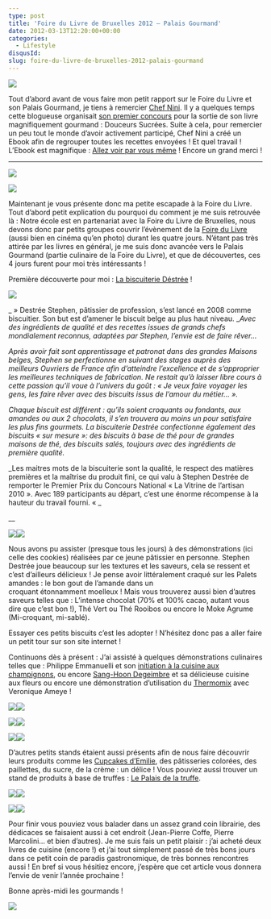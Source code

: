 ```yaml
---
type: post
title: 'Foire du Livre de Bruxelles 2012 – Palais Gourmand'
date: 2012-03-13T12:20:00+00:00
categories:
  - Lifestyle
disqusId:
slug: foire-du-livre-de-bruxelles-2012-palais-gourmand
---
```


[![](http://2.bp.blogspot.com/-OgeecPjU8BI/T18f8erM3xI/AAAAAAAAB2w/n2d7yizWs5E/s640/ebook-concours.png)](http://2.bp.blogspot.com/-OgeecPjU8BI/T18f8erM3xI/AAAAAAAAB2w/n2d7yizWs5E/s1600/ebook-concours.png)

Tout d’abord avant de vous faire mon petit rapport sur le Foire du Livre et son Palais Gourmand, je tiens à remercier [Chef Nini](http://www.chefnini.com/). Il y a quelques temps cette blogueuse organisait [son premier concours](http://www.chefnini.com/concours-chefnini-douceurs-sucrees/) pour la sortie de son livre magnifiquement gourmand : Douceurs Sucrées. Suite à cela, pour remercier un peu tout le monde d’avoir activement participé, Chef Nini a créé un Ebook afin de regrouper toutes les recettes envoyées ! Et quel travail ! L’Ebook est magnifique : [Allez voir par vous même](http://www.calameo.com/read/00123180270fd6d9ca12f) ! Encore un grand merci !

__________

[![](http://1.bp.blogspot.com/-doiUN_eUrxs/T18r94-6lQI/AAAAAAAAB4w/oPVNOwp1cYI/s640/FLB_Logo_hori_quadri-2011-11.jpg)](http://www.flb.be/)

[![](http://3.bp.blogspot.com/-ww0NaecwfnU/T18hQfjvD5I/AAAAAAAAB24/brhapDaj0oI/s400/20120302_FDL_Vendredi_Aprem__0133.jpg)](http://3.bp.blogspot.com/-ww0NaecwfnU/T18hQfjvD5I/AAAAAAAAB24/brhapDaj0oI/s1600/20120302_FDL_Vendredi_Aprem__0133.jpg)

Maintenant je vous présente donc ma petite escapade à la Foire du Livre. Tout d’abord petit explication du pourquoi du comment je me suis retrouvée là : Notre école est en partenariat avec la Foire du Livre de Bruxelles, nous devons donc par petits groupes couvrir l’évènement de la [Foire du Livre](http://www.flb.be/) (aussi bien en cinéma qu’en photo) durant les quatre jours. N’étant pas très attirée par les livres en général, je me suis donc avancée vers le Palais Gourmand (partie culinaire de la Foire du Livre), et que de découvertes, ces 4 jours furent pour moi très intéressants !

Première découverte pour moi : [La biscuiterie Déstrée](http://www.biscuiteriedestree.be/) !

[![](http://1.bp.blogspot.com/-Rs4LzJpXAxk/T18hvUT9llI/AAAAAAAAB3I/HodfsUSCa1Q/s400/20120303_FDL_Stephen_Destr%C3%A9e_03.jpg)](http://1.bp.blogspot.com/-Rs4LzJpXAxk/T18hvUT9llI/AAAAAAAAB3I/HodfsUSCa1Q/s1600/20120303_FDL_Stephen_Destr%C3%A9e_03.jpg)

_ » Destrée Stephen, pâtissier de profession, s’est lancé en 2008 comme biscuitier. Son but est d’amener le biscuit belge au plus haut niveau. __Avec des ingrédients de qualité et des recettes issues de grands chefs mondialement reconnus, adaptées par Stephen, l’envie est de faire rêver…_

_Après avoir fait sont apprentissage et patronat dans des grandes Maisons belges, Stephen se perfectionne en suivant des stages auprès des meilleurs Ouvriers de France afin d’atteindre l’excellence et de s’approprier les meilleures techniques de fabrication. Ne restait qu’à laisser libre cours à cette passion qu’il voue à l’univers du goût : « Je veux faire voyager les gens, les faire rêver avec des biscuits issus de l’amour du métier… »._

_Chaque biscuit est différent : qu’ils soient croquants ou fondants, aux amandes ou aux 2 chocolats, il s’en trouvera au moins un pour satisfaire les plus fins gourmets. La biscuiterie Destrée confectionne également des biscuits « sur mesure »: des biscuits à base de thé pour de grandes maisons de thé, des biscuits salés, toujours avec des ingrédients de première qualité._

_Les maitres mots de la biscuiterie sont la qualité, le respect des matières premières et la maîtrise du produit fini, ce qui valu à Stephen Destrée de remporter le Premier Prix du Concours National « La Vitrine de l’artisan 2010 ». Avec 189 participants au départ, c’est une énorme récompense à la hauteur du travail fourni. « _

 __

[![](http://3.bp.blogspot.com/-p-6uyUXSz1U/T18iWFD3rUI/AAAAAAAAB3Q/XMKBQ94T_tg/s320/20120303_FDL_Samedi_Matin_0213.jpg)](http://3.bp.blogspot.com/-p-6uyUXSz1U/T18iWFD3rUI/AAAAAAAAB3Q/XMKBQ94T_tg/s1600/20120303_FDL_Samedi_Matin_0213.jpg)[![](http://4.bp.blogspot.com/-yZeLiaaeBTI/T18iXIjNAUI/AAAAAAAAB3Y/0UqSqXed0wA/s320/20120303_FDL_Samedi_Matin_0226.jpg)](http://4.bp.blogspot.com/-yZeLiaaeBTI/T18iXIjNAUI/AAAAAAAAB3Y/0UqSqXed0wA/s1600/20120303_FDL_Samedi_Matin_0226.jpg)

Nous avons pu assister (presque tous les jours) à des démonstrations (ici celle des cookies) réalisées par ce jeune pâtissier en personne. Stephen Destrée joue beaucoup sur les textures et les saveurs, cela se ressent et c’est d’ailleurs délicieux ! Je pense avoir littéralement craqué sur les Palets amandes : le bon gout de l’amande dans un croquant étonnamment moelleux ! Mais vous trouverez aussi bien d’autres saveurs telles que : L’intense chocolat (70% et 100% cacao, autant vous dire que c’est bon !), Thé Vert ou Thé Rooibos ou encore le Moke Agrume (Mi-croquant, mi-sablé).

Essayer ces petits biscuits c’est les adopter ! N’hésitez donc pas a aller faire un petit tour sur son site internet !

Continuons dès à présent : J’ai assisté à quelques démonstrations culinaires telles que : Philippe Emmanuelli et son [initiation à la cuisine aux champignons](http://www.marabout.com/livre-une-initiation-a-la-cuisine-du-champignon-philippe-emanuelli-400640.html), ou encore [Sang-Hoon Degeimbre](http://www.airdutemps.be/) et sa délicieuse cuisine aux fleurs ou encore une démonstration d’utilisation du [Thermomix](http://monthermomix.be/) avec Veronique Ameye !

[![](http://2.bp.blogspot.com/-rVk13nAxtjc/T18ltpu0AEI/AAAAAAAAB3g/UpknitY_Oic/s320/20120302_FDL_Vendredi_Aprem__0155.jpg)](http://2.bp.blogspot.com/-rVk13nAxtjc/T18ltpu0AEI/AAAAAAAAB3g/UpknitY_Oic/s1600/20120302_FDL_Vendredi_Aprem__0155.jpg)[![](http://4.bp.blogspot.com/-kIZ20tnPuZc/T18luPHAFbI/AAAAAAAAB3o/TZLrF3ioNO8/s320/20120302_FDL_Vendredi_Aprem__0157.jpg)](http://4.bp.blogspot.com/-kIZ20tnPuZc/T18luPHAFbI/AAAAAAAAB3o/TZLrF3ioNO8/s1600/20120302_FDL_Vendredi_Aprem__0157.jpg)

[![](http://1.bp.blogspot.com/-3_fEhgjtJ6c/T18lvEeK0SI/AAAAAAAAB3w/wEGnrepOCQM/s320/20120303_FDL_Samedi_Matin_0283.jpg)](http://1.bp.blogspot.com/-3_fEhgjtJ6c/T18lvEeK0SI/AAAAAAAAB3w/wEGnrepOCQM/s1600/20120303_FDL_Samedi_Matin_0283.jpg)[![](http://4.bp.blogspot.com/-yjOOl_B9jQQ/T18lwZBju0I/AAAAAAAAB34/dHeyhU98hQ0/s320/20120303_FDL_Samedi_Matin_0323.jpg)](http://4.bp.blogspot.com/-yjOOl_B9jQQ/T18lwZBju0I/AAAAAAAAB34/dHeyhU98hQ0/s1600/20120303_FDL_Samedi_Matin_0323.jpg)

[![](http://1.bp.blogspot.com/-_t-dpReREM4/T18lyuq0QXI/AAAAAAAAB4A/yoHb1sTAdF8/s320/20120305_FDL_Lundi_Matin_0394.jpg)](http://1.bp.blogspot.com/-_t-dpReREM4/T18lyuq0QXI/AAAAAAAAB4A/yoHb1sTAdF8/s1600/20120305_FDL_Lundi_Matin_0394.jpg)[![](http://1.bp.blogspot.com/-tHHyYjURSnc/T18lz8GaBrI/AAAAAAAAB4I/fVePFnLRAJQ/s320/20120305_FDL_Lundi_Matin_0407.jpg)](http://1.bp.blogspot.com/-tHHyYjURSnc/T18lz8GaBrI/AAAAAAAAB4I/fVePFnLRAJQ/s1600/20120305_FDL_Lundi_Matin_0407.jpg)

D’autres petits stands étaient aussi présents afin de nous faire découvrir leurs produits comme les [Cupcakes d’Emilie](http://www.lescupcakesdemilie.be/), des pâtisseries colorées, des paillettes, du sucre, de la crème : un délice ! Vous pouviez aussi trouver un stand de produits à base de truffes : [Le Palais de la truffe](http://eurotartufi.com/).

[![](http://3.bp.blogspot.com/-aNys-7tnjXE/T18pPOVCiOI/AAAAAAAAB4Q/_GzS5IKcVPo/s320/20120229_FDL_Vernissage_0022.jpg)](http://www.lescupcakesdemilie.be/)[![](http://3.bp.blogspot.com/-EVZ-HZOisok/T18pRi8ISSI/AAAAAAAAB4g/OIzTCY9_cXA/s320/20120305_FDL_Lundi_Matin_0368.jpg)](http://www.lescupcakesdemilie.be/)

[![](http://3.bp.blogspot.com/-wslZTQLhcd4/T18pQQNLwCI/AAAAAAAAB4Y/iCKdLP_L0ZE/s320/20120305_FDL_Lundi_Matin_0348.jpg)](http://eurotartufi.com/)[![](http://3.bp.blogspot.com/-KVUvmu9g4e0/T18pS2x-CtI/AAAAAAAAB4o/uvN1txWHAzY/s320/20120305_FDL_Lundi_Matin_0374.jpg)](http://eurotartufi.com/)

Pour finir vous pouviez vous balader dans un assez grand coin librairie, des dédicaces se faisaient aussi à cet endroit (Jean-Pierre Coffe, Pierre Marcolini… et bien d’autres). Je me suis fais un petit plaisir : j’ai acheté deux livres de cuisine (encore !) et j’ai tout simplement passé de très bons jours dans ce petit coin de paradis gastronomique, de très bonnes rencontres aussi !
En bref si vous hésitiez encore, j’espère que cet article vous donnera l’envie de venir l’année prochaine !

Bonne après-midi les gourmands !

![](http://4.bp.blogspot.com/-2bLosyMFac4/TxhFg0sR2dI/AAAAAAAABec/Mzg1OnlXUmM/s1600/Signature+copie.jpg)